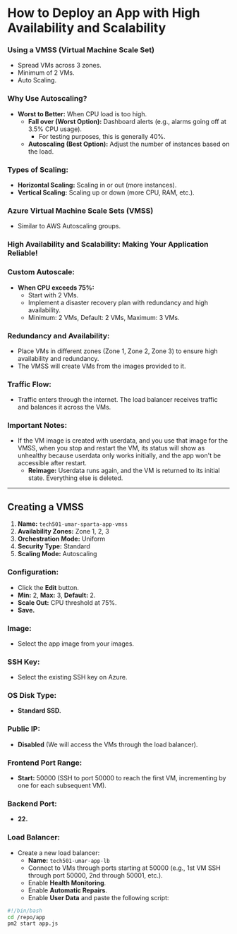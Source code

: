 # How to Deploy an App with High Availability and Scalability

### Using a VMSS (Virtual Machine Scale Set)
- Spread VMs across 3 zones.
- Minimum of 2 VMs.
- Auto Scaling.

### Why Use Autoscaling?
- **Worst to Better:** When CPU load is too high.
  - **Fall over (Worst Option):** Dashboard alerts (e.g., alarms going off at 3.5% CPU usage). 
    - For testing purposes, this is generally 40%.
  - **Autoscaling (Best Option):** Adjust the number of instances based on the load.

### Types of Scaling:
- **Horizontal Scaling:** Scaling in or out (more instances).
- **Vertical Scaling:** Scaling up or down (more CPU, RAM, etc.).

### Azure Virtual Machine Scale Sets (VMSS)
- Similar to AWS Autoscaling groups.

### High Availability and Scalability: Making Your Application Reliable!

### Custom Autoscale:
- **When CPU exceeds 75%:**
  - Start with 2 VMs.
  - Implement a disaster recovery plan with redundancy and high availability.
  - Minimum: 2 VMs, Default: 2 VMs, Maximum: 3 VMs.

### Redundancy and Availability:
- Place VMs in different zones (Zone 1, Zone 2, Zone 3) to ensure high availability and redundancy.
- The VMSS will create VMs from the images provided to it.

### Traffic Flow:
- Traffic enters through the internet. The load balancer receives traffic and balances it across the VMs.

### Important Notes:
- If the VM image is created with userdata, and you use that image for the VMSS, when you stop and restart the VM, its status will show as unhealthy because userdata only works initially, and the app won't be accessible after restart.
  - **Reimage:** Userdata runs again, and the VM is returned to its initial state. Everything else is deleted.

---

## Creating a VMSS

1. **Name:** `tech501-umar-sparta-app-vmss`
2. **Availability Zones:** Zone 1, 2, 3
3. **Orchestration Mode:** Uniform
4. **Security Type:** Standard
5. **Scaling Mode:** Autoscaling

### Configuration:
- Click the **Edit** button.
- **Min:** 2, **Max:** 3, **Default:** 2.
- **Scale Out:** CPU threshold at 75%.
- **Save.**

### Image:
- Select the app image from your images.

### SSH Key:
- Select the existing SSH key on Azure.

### OS Disk Type:
- **Standard SSD.**

### Public IP:
- **Disabled** (We will access the VMs through the load balancer).

### Frontend Port Range:
- **Start:** 50000 (SSH to port 50000 to reach the first VM, incrementing by one for each subsequent VM).

### Backend Port:
- **22.**

### Load Balancer:
- Create a new load balancer:
  - **Name:** `tech501-umar-app-lb`
  - Connect to VMs through ports starting at 50000 (e.g., 1st VM SSH through port 50000, 2nd through 50001, etc.).
  - Enable **Health Monitoring**.
  - Enable **Automatic Repairs**.
  - Enable **User Data** and paste the following script:

```bash
#!/bin/bash
cd /repo/app
pm2 start app.js
